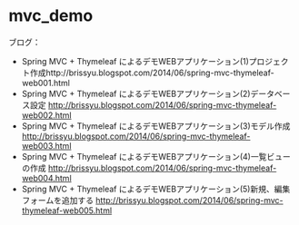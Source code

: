 mvc_demo
========

ブログ：
* Spring MVC + Thymeleaf によるデモWEBアプリケーション(1)プロジェクト作成http://brissyu.blogspot.com/2014/06/spring-mvc-thymeleaf-web001.html
* Spring MVC + Thymeleaf によるデモWEBアプリケーション(2)データベース設定 http://brissyu.blogspot.com/2014/06/spring-mvc-thymeleaf-web002.html
* Spring MVC + Thymeleaf によるデモWEBアプリケーション(3)モデル作成 http://brissyu.blogspot.com/2014/06/spring-mvc-thymeleaf-web003.html
* Spring MVC + Thymeleaf によるデモWEBアプリケーション(4)一覧ビューの作成 http://brissyu.blogspot.com/2014/06/spring-mvc-thymeleaf-web004.html
* Spring MVC + Thymeleaf によるデモWEBアプリケーション(5)新規、編集フォームを追加する http://brissyu.blogspot.com/2014/06/spring-mvc-thymeleaf-web005.html
